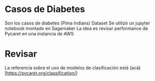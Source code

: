 # Casos de Diabetes

Son los casos de diabetes (Pima Indians) Dataset
Se utilizó un jupyter notebook montado en Sagemaker
La idea es revisar performance de Pycaret en una instancia de AWS

# Revisar

La referencia sobre el uso de modelos de clasificación está (acá)[https://pycaret.org/classification/]
